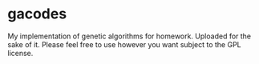 # gacodes
My implementation of genetic algorithms for homework.
Uploaded for the sake of it. Please feel free to use however you want subject to the GPL license.
